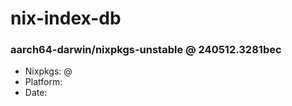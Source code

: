 # nix-index-db
### aarch64-darwin/nixpkgs-unstable @ 240512.3281bec
- Nixpkgs: @[](https://github.com/NixOS/nixpkgs/commit/3281bec7174f679eabf584591e75979a258d8c40)
- Platform: 
- Date: 
